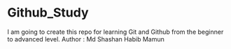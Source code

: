 # Github_Study
I am going to create this repo for learning Git and Github from the beginner to advanced level. 
Author : Md Shashan Habib Mamun 
